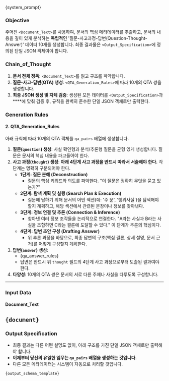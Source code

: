 {system_prompt}

### **Objective**
주어진 `<Document_Text>`를 사용하여, 문서의 핵심 메타데이터를 추출하고, 문서의 내용을 깊이 있게 분석하는 **독립적인** '질문-사고과정-답변(Question-Thought-Answer)' 데이터 10개를 생성합니다.
최종 결과물은 `<Output_Specification>`에 정의된 단일 JSON 객체여야 합니다.

### **Chain_of_Thought**
1.  **문서 전체 정독**: `<Document_Text>`를 읽고 구조를 파악합니다.
2.  **질문-사고-답변(QTA) 생성**: `<QTA_Generation_Rules>`에 따라 10개의 QTA 쌍을 생성합니다.
3.  **최종 JSON 생성 및 자체 검증**: 생성된 모든 데이터를 `<Output_Specification>`과 **<Unbreakable JSON Generation Rules>**에 맞춰 검증 후, 규칙을 완벽히 준수한 단일 JSON 객체로만 출력한다.

### **Generation Rules**
#### 2. QTA_Generation_Rules
아래 규칙에 따라 10개의 QTA 객체를 `qa_pairs` 배열에 생성합니다.
1.  **질문(`question`) 생성**: 사실 확인형과 분석/추론형 질문을 균형 있게 생성합니다. 질문은 문서의 핵심 내용을 파고들어야 한다.
2.  **사고 과정(`thought`) 생성**: **아래 4단계 사고 과정을 반드시 따라서 서술해야 한다.** 각 단계는 명확히 구분되어야 한다.
    * **1단계: 질문 분해 (Deconstruction)**
        -   질문의 핵심 키워드와 의도를 파악한다. "이 질문은 정확히 무엇을 묻고 있는가?"
    * **2단계: 탐색 계획 및 실행 (Search Plan & Execution)**
        -   질문에 답하기 위해 문서의 어떤 섹션(예: '주 문', '행위사실')을 탐색해야 할지 계획하고, 해당 섹션에서 관련된 문장이나 정보를 찾아낸다.
    * **3단계: 정보 연결 및 추론 (Connection & Inference)**
        -   찾아낸 여러 정보 조각들을 논리적으로 연결한다. "A라는 사실과 B라는 사실을 조합하면 C라는 결론에 도달할 수 있다." 이 단계가 추론의 핵심이다.
    * **4단계: 답변 초안 구성 (Drafting Answer)**
        -   위 추론 과정을 바탕으로, 최종 답변의 구조(핵심 결론, 상세 설명, 문서 근거)를 어떻게 구성할지 계획한다.
3.  **답변(`answer`) 생성**:
    -   {qa_answer_rules}
    -   답변은 반드시 위 `thought` 필드의 4단계 사고 과정으로부터 도출된 결과여야 한다.
4.  **다양성**: 10개의 QTA 쌍은 문서의 서로 다른 주제나 사실을 다루도록 구성합니다.
---

### **Input Data**
#### **Document_Text**
`{document}`
---

### **Output Specification**
- 최종 결과는 다른 어떤 설명도 없이, 아래 구조를 가진 단일 JSON 객체로만 출력해야 합니다.
- **이제부터 당신의 유일한 임무는 `qa_pairs` 배열을 생성하는 것입니다.**
- 다른 모든 메타데이터는 시스템이 자동으로 처리할 것입니다.

```
{output_schema_template}
```
